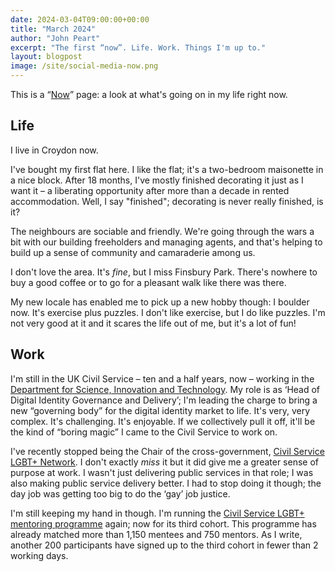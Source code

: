 ```yaml
---
date: 2024-03-04T09:00:00+00:00
title: "March 2024"
author: "John Peart"
excerpt: "The first “now”. Life. Work. Things I'm up to."
layout: blogpost
image: /site/social-media-now.png
---
```


This is a “[Now](//nownownow.com)” page: a look at what's going on in my life right now.

## Life

I live in Croydon now. 

I've bought my first flat here. I like the flat; it's a two-bedroom maisonette in a nice block. After 18 months, I've mostly finished decorating it just as I want it – a liberating opportunity after more than a decade in rented accommodation.  Well, I say "finished"; decorating is never really finished, is it?

The neighbours are sociable and friendly. We're going through the wars a bit with our building freeholders and managing agents, and that's helping to build up a sense of community and camaraderie among us.

I don't love the area. It's *fine*, but I miss Finsbury Park. There's nowhere to buy a good coffee or to go for a pleasant walk like there was there.

My new locale has enabled me to pick up a new hobby though: I boulder now. It's exercise plus puzzles. I don't like exercise, but I do like puzzles. I'm not very good at it and it scares the life out of me, but it's a lot of fun! 

## Work

I'm still in the UK Civil Service – ten and a half years, now – working in the [Department for Science, Innovation and Technology](//www.gov.uk/dsit). My role is as ‘Head of Digital Identity Governance and Delivery’; I'm leading the charge to bring a new “governing body” for the digital identity market to life. It's very, very complex. It's challenging. It's enjoyable. If we collectively pull it off, it'll be the kind of “boring magic” I came to the Civil Service to work on.

I've recently stopped being the Chair of the cross-government, [Civil Service LGBT+ Network](//www.civilservice.lgbt). I don't exactly *miss* it but it did give me a greater sense of purpose at work. I wasn't just delivering public services in that role; I was also making public service delivery better. I had to stop doing it though; the day job was getting too big to do the ‘gay’ job justice. 

I'm still keeping my hand in though. I'm running the [Civil Service LGBT+ mentoring programme](//civilservice.lgbt/mentoring) again; now for its third cohort. This programme has already matched more than 1,150 mentees and 750 mentors. As I write, another 200 participants have signed up to the third cohort in fewer than 2 working days.